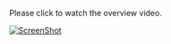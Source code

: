 Please click to watch the overview video.

[![ScreenShot](http://roshanrshetty.github.io/Project1/Project1.PNG)](http://roshanrshetty.github.io/Project2/report.mp4)

